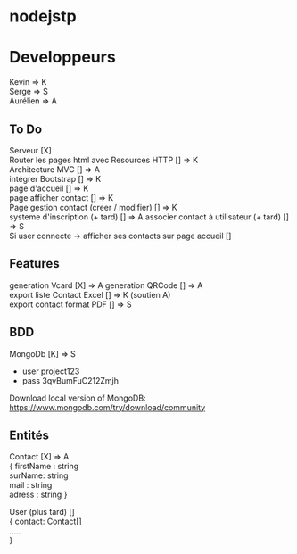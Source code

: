 
# nodejstp

# Developpeurs
Kevin => K  
Serge => S  
Aurélien => A  

## To Do 
Serveur [X]   
Router les pages html avec Resources HTTP [] => K  
Architecture MVC [] => A  
intégrer Bootstrap [] => K  
page d'accueil []  => K  
page afficher contact [] => K   
Page gestion contact (creer / modifier) []  => K  
systeme d'inscription (+ tard) []  => A
associer contact à utilisateur (+ tard) [] => S  
Si user connecte -> afficher ses contacts sur page   accueil []  

## Features 
generation Vcard [X] => A
generation QRCode  []  => A  
export liste Contact Excel []  => K (soutien A)  
export contact format PDF [] => S  

## BDD 
MongoDb [K] => S
- user project123
- pass 3qvBumFuC212Zmjh

Download local version of MongoDB: https://www.mongodb.com/try/download/community

## Entités
Contact [X]  => A   
{ 
    firstName : string  
    surName: string  
    mail : string  
    adress : string 
} 

User (plus tard) []  
{
    contact: Contact[]  
    .....  
}
